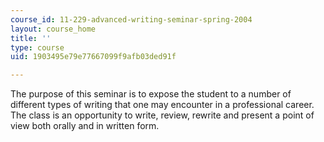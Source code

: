```yaml
---
course_id: 11-229-advanced-writing-seminar-spring-2004
layout: course_home
title: ''
type: course
uid: 1903495e79e77667099f9afb03ded91f

---
```

The purpose of this seminar is to expose the student to a number of different types of writing that one may encounter in a professional career. The class is an opportunity to write, review, rewrite and present a point of view both orally and in written form.
